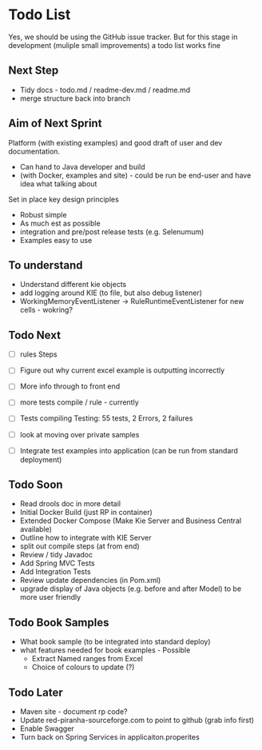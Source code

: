 # Todo List

Yes, we should be using the GitHub issue tracker. But for this stage in development (muliple small improvements) a todo list works fine

## Next Step

* Tidy docs - todo.md / readme-dev.md / readme.md
* merge structure back into branch

## Aim of Next Sprint

Platform (with existing examples) and good draft of user and dev documentation.

* Can hand to Java developer and build
* (with Docker, examples and site) - could be run be end-user and have idea what talking about

Set in place key design principles

* Robust simple
* As much est as possible
* integration and pre/post release tests (e.g. Selenumum)
* Examples easy to use

## To understand

* Understand different kie objects
* add logging around KIE (to file, but also debug listener)
* WorkingMemoryEventListener ->  RuleRuntimeEventListener for new cells - wokring?

## Todo Next 

- [ ] rules Steps
- [ ] Figure out why current excel example is outputting incorrectly
- [ ] More info through to front end
- [ ] more tests compile / rule - currently 
- [ ] Tests compiling Testing: 55 tests, 2 Errors, 2 failures
- [ ] look at moving over private samples
- [ ] Integrate test examples into application (can be run from standard deployment)


## Todo Soon

* Read drools doc in more detail
* Initial Docker Build (just RP in container)
* Extended Docker Compose (Make Kie Server and Business Central available)
* Outline how to integrate with KIE Server
* split out compile steps (at from end)
* Review / tidy Javadoc
* Add Spring MVC Tests
* Add Integration Tests
* Review update dependencies (in Pom.xml)
* upgrade display of Java objects (e.g. before and after Model) to be more user friendly

## Todo Book Samples

* What book sample (to be integrated into standard deploy)
* what features needed for book examples - Possible
    * Extract Named ranges from Excel
    * Choice of colours to update (?)
	
## Todo Later

* Maven site - document rp code?
* Update red-piranha-sourceforge.com to point to github (grab info first)
* Enable Swagger
* Turn back on Spring Services in applicaiton.properites
